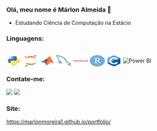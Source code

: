### Olá, meu nome é Márlon Almeida 👋

- Estudando Ciência de Computação na Estácio
### Linguagens:
<div style="display: inline_block"><br>
  <img align="center" alt="Rafa-Python" height="30" width="40" src="https://raw.githubusercontent.com/devicons/devicon/master/icons/python/python-original.svg">
  <img align="center" alt="Rafa-Csharp" height="30" width="40" src="https://raw.githubusercontent.com/devicons/devicon/master/icons/jupyter/jupyter-original.svg">
  <img align="center" alt="Rafa-Csharp" height="30" width="40" src="https://raw.githubusercontent.com/devicons/devicon/master/icons/matlab/matlab-original.svg">
  <img align="center" alt="Rafa-Csharp" height="30" width="40" src="https://raw.githubusercontent.com/devicons/devicon/master/icons/mysql/mysql-original.svg">
  <img align="center" alt="Rafa-Csharp" height="30" width="40" src="https://raw.githubusercontent.com/devicons/devicon/master/icons/oracle/oracle-original.svg">
  <img align="center" alt="Rafa-Csharp" height="30" width="40" src="https://raw.githubusercontent.com/devicons/devicon/master/icons/rstudio/rstudio-original.svg">
  <img align="center" alt="Rafa-Csharp" height="30" width="40" src="https://raw.githubusercontent.com/devicons/devicon/master/icons/c/c-original.svg">
  <img align="center" alt="Power BI" height="30" width="40" src="data:image/svg+xml;charset=UTF-8,%3C?xml version='1.0' encoding='UTF-8' standalone='no'?%3E%3Csvg xmlns:dc='http://purl.org/dc/elements/1.1/' xmlns:cc='http://creativecommons.org/ns#' xmlns:rdf='http://www.w3.org/1999/02/22-rdf-syntax-ns#' xmlns:svg='http://www.w3.org/2000/svg' xmlns='http://www.w3.org/2000/svg' width='1200' height='1600' viewBox='0 0 1200 1600' fill='none' version='1.1' id='svg19655'%3E%3Cmetadata id='metadata19659'%3E%3Crdf:RDF%3E%3Ccc:Work rdf:about=''%3E%3Cdc:format%3Eimage/svg+xml%3C/dc:format%3E%3Cdc:type rdf:resource='http://purl.org/dc/dcmitype/StillImage' /%3E%3Cdc:title%3E%3C/dc:title%3E%3C/cc:Work%3E%3C/rdf:RDF%3E%3C/metadata%3E%3Cmask id='mask0' mask-type='alpha' maskUnits='userSpaceOnUse' x='200' y='0' width='1200' height='1600'%3E%3Cpath d='m 1333.25,0 c 36.86,0 66.75,29.8849 66.75,66.75 v 1466.5 c 0,36.86 -29.89,66.75 -66.75,66.75 H 266.667 C 229.848,1600 200,1570.15 200,1533.33 V 866.667 C 200,829.848 229.848,800 266.667,800 H 525 V 466.667 C 525,429.848 554.848,400 591.667,400 H 850 V 66.75 C 850,29.885 879.885,0 916.75,0 Z' fill='%23ffffff' id='path19600' /%3E%3C/mask%3E%3Cg mask='url(%23mask0)' id='g19611' transform='translate(-200)'%3E%3Cpath d='m 1400,66.75 v 1466.5 c 0,36.86 -29.89,66.75 -66.75,66.75 H 916.75 C 879.885,1600 850,1570.11 850,1533.25 V 66.75 C 850,29.885 879.885,0 916.75,0 h 416.5 c 36.87,0 66.75,29.8849 66.75,66.75 z' fill='url(%23paint0_linear)' id='path19603' style='fill:url(%23paint0_linear)' /%3E%3Cg filter='url(%23filter0_dd)' id='g19607'%3E%3Cpath d='M 1075,466.667 V 1600 H 525 V 466.667 C 525,429.848 554.848,400 591.667,400 h 416.663 c 36.82,0 66.67,29.848 66.67,66.667 z' fill='url(%23paint1_linear)' id='path19605' style='fill:url(%23paint1_linear)' /%3E%3C/g%3E%3Cpath d='m 200,866.667 v 666.663 c 0,36.82 29.848,66.67 66.667,66.67 H 750 V 866.667 C 750,829.848 720.152,800 683.333,800 H 266.667 C 229.848,800 200,829.848 200,866.667 Z' fill='url(%23paint2_linear)' id='path19609' style='fill:url(%23paint2_linear)' /%3E%3C/g%3E%3Cdefs id='defs19653'%3E%3Cfilter id='filter0_dd' x='519.66699' y='396' width='560.66699' height='1210.67' filterUnits='userSpaceOnUse' color-interpolation-filters='sRGB'%3E%3CfeFlood flood-opacity='0' result='BackgroundImageFix' id='feFlood19613' /%3E%3CfeColorMatrix in='SourceAlpha' type='matrix' values='0 0 0 0 0 0 0 0 0 0 0 0 0 0 0 0 0 0 127 0' id='feColorMatrix19615' /%3E%3CfeOffset dy='0.253333' id='feOffset19617' /%3E%3CfeGaussianBlur stdDeviation='0.253333' id='feGaussianBlur19619' /%3E%3CfeColorMatrix type='matrix' values='0 0 0 0 0 0 0 0 0 0 0 0 0 0 0 0 0 0 0.2 0' id='feColorMatrix19621' /%3E%3CfeBlend mode='normal' in2='BackgroundImageFix' result='effect1_dropShadow' id='feBlend19623' /%3E%3CfeColorMatrix in='SourceAlpha' type='matrix' values='0 0 0 0 0 0 0 0 0 0 0 0 0 0 0 0 0 0 127 0' id='feColorMatrix19625' /%3E%3CfeOffset dy='1.33333' id='feOffset19627' /%3E%3CfeGaussianBlur stdDeviation='2.66667' id='feGaussianBlur19629' /%3E%3CfeColorMatrix type='matrix' values='0 0 0 0 0 0 0 0 0 0 0 0 0 0 0 0 0 0 0.18 0' id='feColorMatrix19631' /%3E%3CfeBlend mode='normal' in2='effect1_dropShadow' result='effect2_dropShadow' id='feBlend19633' /%3E%3CfeBlend mode='normal' in='SourceGraphic' in2='effect2_dropShadow' result='shape' id='feBlend19635' /%3E%3C/filter%3E%3ClinearGradient id='paint0_linear' x1='758.33301' y1='-1.49632e-05' x2='1447.8199' y2='1507.15' gradientUnits='userSpaceOnUse'%3E%3Cstop stop-color='%23E6AD10' id='stop19638' /%3E%3Cstop offset='1' stop-color='%23C87E0E' id='stop19640' /%3E%3C/linearGradient%3E%3ClinearGradient id='paint1_linear' x1='524.95502' y1='400' x2='1105.79' y2='1561.67' gradientUnits='userSpaceOnUse'%3E%3Cstop stop-color='%23F6D751' id='stop19643' /%3E%3Cstop offset='1' stop-color='%23E6AD10' id='stop19645' /%3E%3C/linearGradient%3E%3ClinearGradient id='paint2_linear' x1='199.955' y1='800' x2='519.784' y2='1581.6801' gradientUnits='userSpaceOnUse'%3E%3Cstop stop-color='%23F9E589' id='stop19648' /%3E%3Cstop offset='1' stop-color='%23F6D751' id='stop19650' /%3E%3C/linearGradient%3E%3C/defs%3E%3C/svg%3E">

</div>

### Contate-me:
<div>
  <a href = "mailto:marlonm.almeida@gmail.com"><img src="https://img.shields.io/badge/Gmail-D14836?style=for-the-badge&logo=gmail&logoColor=white" target="_blank"></a>
  <a href="https://www.linkedin.com/in/marlonmalmeida/" target="_blank"><img src="https://img.shields.io/badge/-LinkedIn-%230077B5?style=for-the-badge&logo=linkedin&logoColor=white" target="_blank"></a>   
</div>

### Site:
https://marlonmoreira1.github.io/portfolio/
